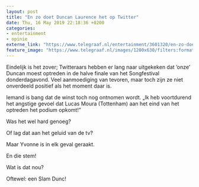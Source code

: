 ```yaml
---
layout: post
title: "En zo doet Duncan Laurence het op Twitter"
date: Thu, 16 May 2019 22:18:36 +0200
categories: 
- entertainment 
- opinie 
externe_link: "https://www.telegraaf.nl/entertainment/3601320/en-zo-doet-duncan-laurence-het-op-twitter"
feature_image: "https://www.telegraaf.nl/images/1200x630/filters:format(jpeg):quality(80)/cdn-kiosk-api.telegraaf.nl/82ad4cca-7819-11e9-849b-02d1dbdc35d1.jpg"
---
```


<p class="intro">Eindelijk is het zover; Twitteraars hebben er lang naar uitgekeken dat ’onze’ Duncan moest optreden in de halve finale van het Songfestival donderdagavond. Veel aanmoediging van tevoren, maar toch zijn ze niet onverdeeld positief als het moment daar is.</p> <p>Iemand is bang dat de winst toch nog ontnomen wordt. „Ik heb voortdurend het angstige gevoel dat Lucas Moura (Tottenham) aan het eind van het optreden het podium opkomt!”</p><p>Was het wel hard genoeg?</p><p>Of lag dat aan het geluid van de tv?</p><p>Maar Yvonne is in elk geval geraakt.</p><p>En die stem!</p><p>Wat is dat nou?</p><p>Oftewel: een Slam Dunc!</p>
